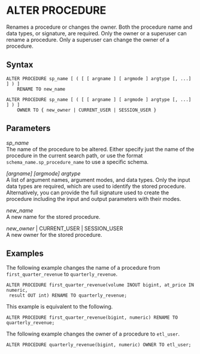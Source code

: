 # ALTER PROCEDURE<a name="r_ALTER_PROCEDURE"></a>

Renames a procedure or changes the owner\. Both the procedure name and data types, or signature, are required\. Only the owner or a superuser can rename a procedure\. Only a superuser can change the owner of a procedure\. 

## Syntax<a name="r_ALTER_PROCEDURE-synopsis"></a>

```
ALTER PROCEDURE sp_name [ ( [ [ argname ] [ argmode ] argtype [, ...] ] ) ]
    RENAME TO new_name
```

```
ALTER PROCEDURE sp_name [ ( [ [ argname ] [ argmode ] argtype [, ...] ] ) ]
    OWNER TO { new_owner | CURRENT_USER | SESSION_USER }
```

## Parameters<a name="r_ALTER_PROCEDURE-parameters"></a>

 *sp\_name*   
The name of the procedure to be altered\. Either specify just the name of the procedure in the current search path, or use the format `schema_name.sp_procedure_name` to use a specific schema\.

*\[argname\] \[argmode\] argtype*   
A list of argument names, argument modes, and data types\. Only the input data types are required, which are used to identify the stored procedure\. Alternatively, you can provide the full signature used to create the procedure including the input and output parameters with their modes\.

 *new\_name*   
A new name for the stored procedure\. 

*new\_owner* \| CURRENT\_USER \| SESSION\_USER  
A new owner for the stored procedure\. 

## Examples<a name="r_ALTER_PROCEDURE-examples"></a>

The following example changes the name of a procedure from `first_quarter_revenue` to `quarterly_revenue`\.

```
ALTER PROCEDURE first_quarter_revenue(volume INOUT bigint, at_price IN numeric, 
 result OUT int) RENAME TO quarterly_revenue;
```

This example is equivalent to the following\.

```
ALTER PROCEDURE first_quarter_revenue(bigint, numeric) RENAME TO quarterly_revenue;
```

The following example changes the owner of a procedure to `etl_user`\.

```
ALTER PROCEDURE quarterly_revenue(bigint, numeric) OWNER TO etl_user;
```